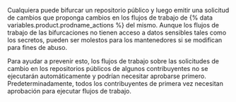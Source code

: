 Cualquiera puede bifurcar un repositorio público y luego emitir una solicitud de cambios que proponga cambios en los flujos de trabajo de {% data variables.product.prodname_actions %} del mismo. Aunque los flujos de trabajo de las bifurcaciones no tienen acceso a datos sensibles tales como los secretos, pueden ser molestos para los mantenedores si se modifican para fines de abuso.

Para ayudar a prevenir esto, los flujos de trabajo sobre las solicitudes de cambio en los repositorios públicos de algunos contribuyentes no se ejecutarán automáticamente y podrían necesitar aprobarse primero. Predeterminadamente, todos los contribuyentes de primera vez necesitan aprobación para ejecutar flujos de trabajo.

